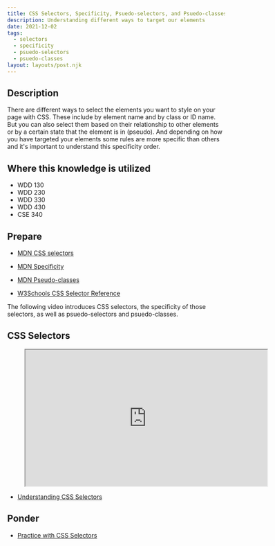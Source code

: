 ```yaml
---
title: CSS Selectors, Specificity, Psuedo-selectors, and Psuedo-classes
description: Understanding different ways to target our elements
date: 2021-12-02
tags:
  - selectors
  - specificity
  - psuedo-selectors
  - psuedo-classes
layout: layouts/post.njk
---
```


## Description

There are different ways to select the elements you want to style on your page with CSS. These include by element name and by class or ID name. But you can also select them based on their relationship to other elements or by a certain state that the element is in (pseudo). And depending on how you have targeted your elements some rules are more specific than others and it's important to understand this specificity order.

## Where this knowledge is utilized

- WDD 130
- WDD 230
- WDD 330
- WDD 430
- CSE 340

## Prepare

- [MDN CSS selectors](https://developer.mozilla.org/en-US/docs/Learn/CSS/Building_blocks/Selectors)

- [MDN Specificity](https://developer.mozilla.org/en-US/docs/Web/CSS/Specificity)

- [MDN Pseudo-classes](https://developer.mozilla.org/en-US/docs/Web/CSS/Pseudo-classes)

- [W3Schools CSS Selector Reference](https://www.w3schools.com/cssref/css_selectors.asp)

The following video introduces CSS selectors, the specificity of those selectors, as well as psuedo-selectors and psuedo-classes.

## CSS Selectors

<figure class="video-container">

<iframe title="YouTube video player" src="https://www.youtube.com/embed/rAt3V-CoeBw" width="560" height="315" allowfullscreen="allowfullscreen" allow="accelerometer; autoplay; clipboard-write; encrypted-media; gyroscope; picture-in-picture"></iframe>
</figure>

- [Understanding CSS Selectors](prepare1)

## Ponder

- [Practice with CSS Selectors](ponder1/)

